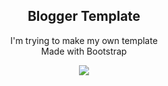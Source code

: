 <h2 align="center">Blogger Template</h2>
<p align="center">
I'm trying to make my own template
<br>
Made with Bootstrap</p>
<p align="center">
<a href="https://s.id/rndblog"><img src="https://img.shields.io/badge/Blogger-FF5722?style=for-the-badge&logo=blogger&logoColor=white"></img></a>
</p>
